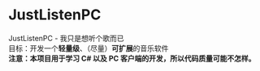 # JustListenPC

JustListenPC - 我只是想听个歌而已  
目标：开发一个**轻量级**、（尽量）**可扩展**的音乐软件  
**注意：本项目用于学习 C# 以及 PC 客户端的开发，所以代码质量可能不怎样。**



## 




